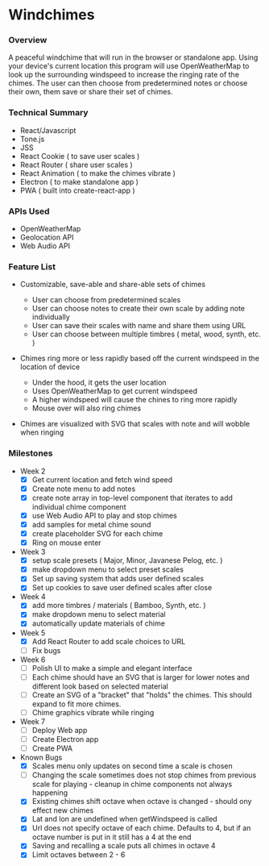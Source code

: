 # Windchimes

### Overview

A peaceful windchime that will run in the browser or standalone app. Using your device's current location this program will use OpenWeatherMap to look up the surrounding windspeed to increase the ringing rate of the chimes. The user can then choose from predetermined notes or choose their own, them save or share their set of chimes.

### Technical Summary

- React/Javascript
- Tone.js
- JSS
- React Cookie ( to save user scales )
- React Router ( share user scales )
- React Animation ( to make the chimes vibrate )
- Electron ( to make standalone app )
- PWA ( built into create-react-app )

### APIs Used

- OpenWeatherMap
- Geolocation API
- Web Audio API

### Feature List

- Customizable, save-able and share-able sets of chimes
    - User can choose from predetermined scales
    - User can choose notes to create their own scale by adding note individually
    - User can save their scales with name and share them using URL
    - User can choose between multiple timbres ( metal, wood, synth, etc. )

- Chimes ring more or less rapidly based off the current windspeed in the location of device
    - Under the hood, it gets the user location
    - Uses OpenWeatherMap to get current windspeed
    - A higher windspeed will cause the chines to ring more rapidly
    - Mouse over will also ring chimes

- Chimes are visualized with SVG that scales with note and will wobble when ringing

### Milestones

- Week 2
    - [x] Get current location and fetch wind speed
    - [x] Create note menu to add notes
    - [x] create note array in top-level component that iterates to add individual chime component
    - [x] use Web Audio API to play and stop chimes
    - [x] add samples for metal chime sound
    - [x] create placeholder SVG for each chime
    - [x] Ring on mouse enter

- Week 3
    - [x] setup scale presets ( Major, Minor, Javanese Pelog, etc. )
    - [x] make dropdown menu to select preset scales
    - [x] Set up saving system that adds user defined scales
    - [x] Set up cookies to save user defined scales after close

- Week 4
    - [x] add more timbres / materials ( Bamboo, Synth, etc. )
    - [x] make dropdown menu to select material
    - [x] automatically update materials of chime

- Week 5
    - [x] Add React Router to add scale choices to URL
    - [ ] Fix bugs

- Week 6
    - [ ] Polish UI to make a simple and elegant interface
    - [ ] Each chime should have an SVG that is larger for lower notes and different look based on selected material
    - [ ] Create an SVG of a "bracket" that "holds" the chimes. This should expand to fit more chimes.
    - [ ] Chime graphics vibrate while ringing

- Week 7
    - [ ] Deploy Web app
    - [ ] Create Electron app
    - [ ] Create PWA

- Known Bugs
    - [x] Scales menu only updates on second time a scale is chosen
    - [ ] Changing the scale sometimes does not stop chimes from previous scale for playing - cleanup in chime components not always happening
    - [x] Existing chimes shift octave when octave is changed - should ony effect new chimes
    - [x] Lat and lon are undefined when getWindspeed is called
    - [x] Url does not specify octave of each chime. Defaults to 4, but if an octave number is put in it still has a 4 at the end
    - [x] Saving and recalling a scale puts all chimes in octave 4
    - [x] Limit octaves between 2 - 6